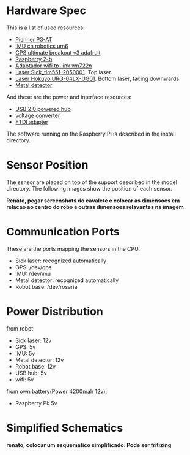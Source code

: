 # Hardware Spec

This is a list of used resources:

- [Pionner P3-AT](http://www.mobilerobots.com/ResearchRobots/P3AT.aspx)
- [IMU ch robotics um6](http://www.chrobotics.com/shop/orientation-sensor-um6)
- [GPS ultimate breakout v3 adafruit](https://www.adafruit.com/product/746)
- [Raspberry 2-b](https://www.raspberrypi.org/products/raspberry-pi-2-model-b/)
- [Adaptador wifi tp-link wn722n](http://www.tp-link.com/en/download/TL-WN722N.html)
- [Laser Sick_tim551-2050001](https://www.sick.com/us/en/detection-and-ranging-solutions/2d-laser-scanners/tim5xx/tim551-2050001/p/p343045). Top laser.
- [Laser Hokuyo URG-04LX-UG01](https://www.hokuyo-aut.jp/02sensor/07scanner/urg_04lx_ug01.html). Bottom laser, facing downwards.
- [Metal detector](https://github.com/ras-sight/metal_detector_msgs)

And these are the power and interface resources:
- [USB 2.0 powered hub](https://www.adafruit.com/products/961)
- [voltage converter]()
- [FTDI adapter]()


The software running on the Raspberry Pi is described in the install directory.

# Sensor Position

The sensor are placed on top of the support described in the model directory.
The following images show the position of each sensor.

**Renato, pegar screenshots do cavalete e colocar as dimensoes em relacao ao centro do robo
e outras dimensoes relavantes na imagem**

# Communication Ports
  These are the ports mapping the sensors in the CPU:
  - Sick laser: recognized automatically
  - GPS: /dev/gps
  - IMU: /dev/imu
  - Metal detector: recognized automatically
  - Robot base: /dev/rosaria

# Power Distribution

 from robot:
 - Sick laser: 12v
 - GPS:  5v
 - IMU:  5v
 - Metal detector: 12v
 - Robot base: 12v
 - USB hub: 5v
 - wifi: 5v
 
 from own battery(Power 4200mah 12v):
 - Raspberry PI: 5v
 
# Simplified Schematics

**renato, colocar um esquemático simplificado. Pode ser fritizing**


